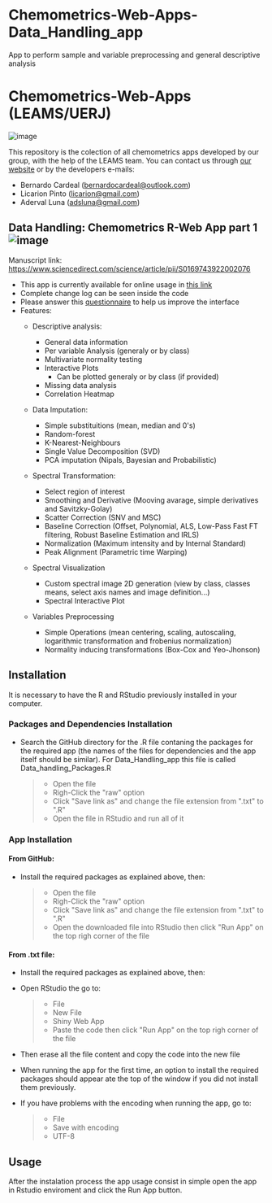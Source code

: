# Chemometrics-Web-Apps-Data_Handling_app
App to perform sample and variable preprocessing and general descriptive analysis

# Chemometrics-Web-Apps (LEAMS/UERJ)
![image](https://static.wixstatic.com/media/1f581c_8d6a8a367d8042509d4843bf27ddd8d4~mv2.jpg/v1/fill/w_979,h_396,al_c,q_85,enc_auto/1f581c_8d6a8a367d8042509d4843bf27ddd8d4~mv2.jpg)

This repository is the colection of all chemometrics apps developed by our group, with the help of the LEAMS team. You can contact us through [our website](https://www.leamsuerj.com/) or by the developers e-mails:

- Bernardo Cardeal (bernardocardeal@outlook.com)
- Licarion Pinto (licarion@gmail.com)
- Aderval Luna (adsluna@gmail.com)

## Data Handling: Chemometrics R-Web App part 1 ![image](https://img.shields.io/badge/Version-DH--1.2-blueviolet)
Manuscript link: https://www.sciencedirect.com/science/article/pii/S0169743922002076
- This app is currently available for online usage in [this link](https://ltap.shinyapps.io/data_handling/)
- Complete change log can be seen inside the code
 - Please answer this [questionnaire](https://docs.google.com/forms/d/1js1Wyf81-8oG6u2w3F9lswMV3MUjX6srkBYWkkOj7Zw/edit?ts=633b6a1f) to help us improve the interface
- Features:
  - Descriptive analysis:
    - General data information
    - Per variable Analysis (generaly or by class)
    - Multivariate normality testing
    - Interactive Plots
      - Can be plotted generaly or by class (if provided)
    - Missing data analysis
    - Correlation Heatmap

  - Data Imputation:
    - Simple substituitions (mean, median and 0's)
    - Random-forest
    - K-Nearest-Neighbours
    - Single Value Decomposition (SVD)
    - PCA imputation (Nipals, Bayesian and Probabilistic)

  - Spectral Transformation:
    - Select region of interest
    - Smoothing and Derivative (Mooving avarage, simple derivatives and Savitzky-Golay)
    - Scatter Correction (SNV and MSC)
    - Baseline Correction (Offset, Polynomial, ALS, Low-Pass Fast FT filtering, Robust Baseline Estimation and IRLS)
    - Normalization (Maximum intensity and by Internal Standard)
    - Peak Alignment (Parametric time Warping)

  - Spectral Visualization
    - Custom spectral image 2D generation (view by class, classes means, select axis names and image definition...)
    - Spectral Interactive Plot

  - Variables Preprocessing
    - Simple Operations (mean centering, scaling, autoscaling, logarithmic transformation and frobenius normalization)
    - Normality inducing transformations (Box-Cox and Yeo-Jhonson)   
    
## Installation

It is necessary to have the R and RStudio previously installed in your computer.

### Packages and Dependencies Installation
- Search the GitHub directory for the .R file contaning the packages for the required app (the names of the files for dependencies and the app itself should be similar). For Data_Handling_app this file is called Data_handling_Packages.R

   > - Open the file
   > - Righ-Click the "raw" option
   > - Click "Save link as" and change the file extension from ".txt" to ".R"
   > - Open the file in RStudio and run all of it

### App Installation

#### From GitHub:
- Install the required packages as explained above, then:

   > - Open the file
   > - Righ-Click the "raw" option
   > - Click "Save link as" and change the file extension from ".txt" to ".R" 
   > - Open the downloaded file into RStudio then click "Run App" on the top righ corner of the file

#### From .txt file:
- Install the required packages as explained above, then:
- Open RStudio the go to:

  > - File
  > - New File
  > - Shiny Web App 
  > - Paste the code then click "Run App" on the top righ corner of the file
- Then erase all the file content and copy the code into the new file
- When running the app for the first time, an option to install the required packages should appear ate the top of the window if you did not install them previously.
- If you have problems with the encoding when running the app, go to: 
  
  > - File
  > - Save with encoding
  > - UTF-8

## Usage
After the instalation process the app usage consist in simple open the app in Rstudio enviroment and click the Run App button.
